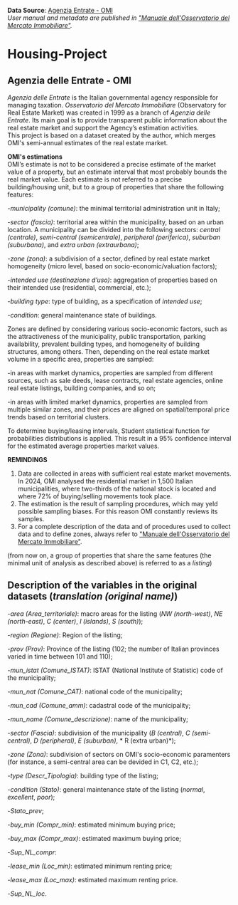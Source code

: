 **Data Source**: [Agenzia Entrate - OMI](https://www.agenziaentrate.gov.it/portale/it/web/guest/schede/fabbricatiterreni/omi/forniture-dati-omi)\
*User manual and metadata are published in ["Manuale dell'Osservatorio del Mercato Immobiliare"](https://www.agenziaentrate.gov.it/portale/documents/20143/265514/Manuale_OMI_2025_03_20.pdf/6ae6f18b-1632-a588-7990-bc94969f354a?t=1742814198800).*

# Housing-Project

## Agenzia delle Entrate - OMI
*Agenzia delle Entrate* is the Italian governmental agency responsible for managing taxation. *Osservatorio del Mercato Immobiliare* (Observatory for Real Estate Market) was created in 1999 as a branch of *Agenzia delle Entrate*. Its main goal is to provide transparent public information about the real estate market and support the Agency’s estimation activities.\
This project is based on a dataset created by the author, which merges OMI's semi-annual estimates of the real estate market.

**OMI's estimations**\
OMI’s estimate is not to be considered a precise estimate of the market value of a property, but an estimate interval that most probably bounds the real market value. Each estimate is not referred to a precise building/housing unit, but to a group of properties that share the following features:

-*municipality (comune)*: the minimal territorial administration unit in Italy; 

-*sector (fascia)*: territorial area within the municipality, based on an urban location. A municipality can be divided into the following sectors: *central (centrale)*, *semi-central (semicentrale)*, *peripheral (periferica)*, *suburban (suburbana)*, and *extra urban (extraurbana)*;

-*zone (zona)*: a subdivision of a sector, defined by real estate market homogeneity (micro level, based on socio-economic/valuation factors);

-*intended use (destinazione d’uso)*: aggregation of properties based on their intended use (residential, commercial, etc.);

-*building type*: type of building, as a specification of *intended use*;

-*condition*: general maintenance state of buildings.

Zones are defined by considering various socio-economic factors, such as the attractiveness of the municipality, public transportation, parking availability, prevalent building types, and homogeneity of building structures, among others. Then, depending on the real estate market volume in a specific area, properties are sampled:

-in areas with market dynamics, properties are sampled from different sources, such as sale deeds, lease contracts, real estate agencies, online real estate listings, building companies, and so on;

-in areas with limited market dynamics, properties are sampled from multiple similar zones, and their prices are aligned on spatial/temporal price trends based on territorial clusters.

To determine buying/leasing intervals, Student statistical function for probabilities distributions is applied. This result in a 95% confidence interval for the estimated average properties market values.  

**REMINDINGS**
1. Data are collected in areas with sufficient real estate market movements. In 2024, OMI analysed the residential market in 1,500 Italian municipalities, where two-thirds of the national stock is located and where 72% of buying/selling movements took place.
2. The estimation is the result of sampling procedures, which may yeld possible sampling biases. For this reason OMI constantly reviews its samples.
3. For a complete description of the data and of procedures used to collect data and to define zones, always refer to ["Manuale dell'Osservatorio del Mercato Immobiliare"](https://www.agenziaentrate.gov.it/portale/documents/20143/265514/Manuale_OMI_2025_03_20.pdf/6ae6f18b-1632-a588-7990-bc94969f354a?t=1742814198800).

(from now on, a group of properties that share the same features (the minimal unit of analysis as described above) is referred to as a *listing*)

## Description of the variables in the original datasets (*translation (original name)*)

-*area (Area_territoriale)*: macro areas for the listing (*NW (north-west)*, *NE (north-east)*, *C (center)*, *I (islands)*, *S (south)*);

-*region (Regione)*: Region of the listing;

-*prov (Prov)*: Province of the listing (102; the number of Italian provinces varied in time between 101 and 110);

-*mun_istat (Comune_ISTAT)*: ISTAT (National Institute of Statistic) code of the municipality;

-*mun_nat (Comune_CAT)*: national code of the municipality;

-*mun_cad (Comune_amm)*: cadastral code of the municipality;

-*mun_name (Comune_descrizione)*: name of the municipality;

-*sector (Fascia)*: subdivision of the municipality (*B (central)*, *C (semi-central)*, *D (peripheral)*, *E (suburban)*, * R (extra urban)*);

-*zone (Zona)*: subdivision of sectors on OMI's socio-economic paramenters (for instance, a semi-central area can be devided in C1, C2, etc.);

-*type (Descr_Tipologia)*: building type of the listing;

-*condition (Stato)*: general maintenance state of the listing (*normal*, *excellent*, *poor*);

-*Stato_prev*;

-*buy_min (Compr_min)*: estimated minimum buying price;

-*buy_max (Compr_max)*: estimated maximum buying price;

-*Sup_NL_compr*:

-*lease_min (Loc_min)*: estimated minimum renting price;

-*lease_max (Loc_max)*: estimated maximum renting price.

-*Sup_NL_loc*.
